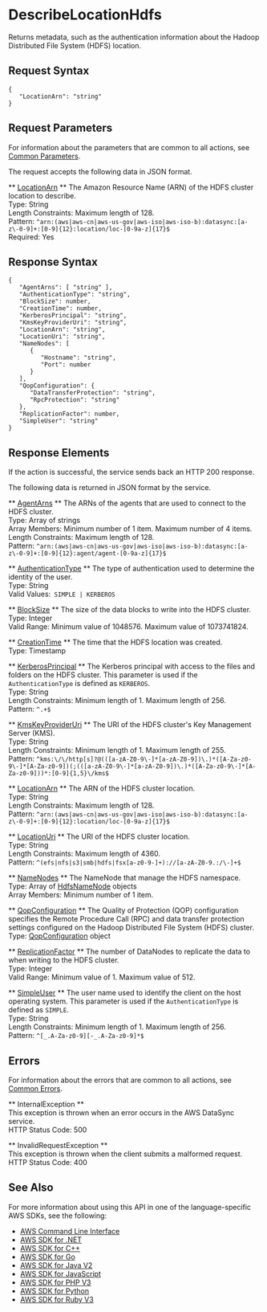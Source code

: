 # DescribeLocationHdfs<a name="API_DescribeLocationHdfs"></a>

Returns metadata, such as the authentication information about the Hadoop Distributed File System \(HDFS\) location\. 

## Request Syntax<a name="API_DescribeLocationHdfs_RequestSyntax"></a>

```
{
   "LocationArn": "string"
}
```

## Request Parameters<a name="API_DescribeLocationHdfs_RequestParameters"></a>

For information about the parameters that are common to all actions, see [Common Parameters](CommonParameters.md)\.

The request accepts the following data in JSON format\.

 ** [LocationArn](#API_DescribeLocationHdfs_RequestSyntax) **   <a name="DataSync-DescribeLocationHdfs-request-LocationArn"></a>
The Amazon Resource Name \(ARN\) of the HDFS cluster location to describe\.  
Type: String  
Length Constraints: Maximum length of 128\.  
Pattern: `^arn:(aws|aws-cn|aws-us-gov|aws-iso|aws-iso-b):datasync:[a-z\-0-9]+:[0-9]{12}:location/loc-[0-9a-z]{17}$`   
Required: Yes

## Response Syntax<a name="API_DescribeLocationHdfs_ResponseSyntax"></a>

```
{
   "AgentArns": [ "string" ],
   "AuthenticationType": "string",
   "BlockSize": number,
   "CreationTime": number,
   "KerberosPrincipal": "string",
   "KmsKeyProviderUri": "string",
   "LocationArn": "string",
   "LocationUri": "string",
   "NameNodes": [ 
      { 
         "Hostname": "string",
         "Port": number
      }
   ],
   "QopConfiguration": { 
      "DataTransferProtection": "string",
      "RpcProtection": "string"
   },
   "ReplicationFactor": number,
   "SimpleUser": "string"
}
```

## Response Elements<a name="API_DescribeLocationHdfs_ResponseElements"></a>

If the action is successful, the service sends back an HTTP 200 response\.

The following data is returned in JSON format by the service\.

 ** [AgentArns](#API_DescribeLocationHdfs_ResponseSyntax) **   <a name="DataSync-DescribeLocationHdfs-response-AgentArns"></a>
The ARNs of the agents that are used to connect to the HDFS cluster\.   
Type: Array of strings  
Array Members: Minimum number of 1 item\. Maximum number of 4 items\.  
Length Constraints: Maximum length of 128\.  
Pattern: `^arn:(aws|aws-cn|aws-us-gov|aws-iso|aws-iso-b):datasync:[a-z\-0-9]+:[0-9]{12}:agent/agent-[0-9a-z]{17}$` 

 ** [AuthenticationType](#API_DescribeLocationHdfs_ResponseSyntax) **   <a name="DataSync-DescribeLocationHdfs-response-AuthenticationType"></a>
The type of authentication used to determine the identity of the user\.   
Type: String  
Valid Values:` SIMPLE | KERBEROS` 

 ** [BlockSize](#API_DescribeLocationHdfs_ResponseSyntax) **   <a name="DataSync-DescribeLocationHdfs-response-BlockSize"></a>
The size of the data blocks to write into the HDFS cluster\.   
Type: Integer  
Valid Range: Minimum value of 1048576\. Maximum value of 1073741824\.

 ** [CreationTime](#API_DescribeLocationHdfs_ResponseSyntax) **   <a name="DataSync-DescribeLocationHdfs-response-CreationTime"></a>
The time that the HDFS location was created\.  
Type: Timestamp

 ** [KerberosPrincipal](#API_DescribeLocationHdfs_ResponseSyntax) **   <a name="DataSync-DescribeLocationHdfs-response-KerberosPrincipal"></a>
The Kerberos principal with access to the files and folders on the HDFS cluster\. This parameter is used if the `AuthenticationType` is defined as `KERBEROS`\.  
Type: String  
Length Constraints: Minimum length of 1\. Maximum length of 256\.  
Pattern: `^.+$` 

 ** [KmsKeyProviderUri](#API_DescribeLocationHdfs_ResponseSyntax) **   <a name="DataSync-DescribeLocationHdfs-response-KmsKeyProviderUri"></a>
 The URI of the HDFS cluster's Key Management Server \(KMS\)\.   
Type: String  
Length Constraints: Minimum length of 1\. Maximum length of 255\.  
Pattern: `^kms:\/\/http[s]?@(([a-zA-Z0-9\-]*[a-zA-Z0-9])\.)*([A-Za-z0-9\-]*[A-Za-z0-9])(;(([a-zA-Z0-9\-]*[a-zA-Z0-9])\.)*([A-Za-z0-9\-]*[A-Za-z0-9]))*:[0-9]{1,5}\/kms$` 

 ** [LocationArn](#API_DescribeLocationHdfs_ResponseSyntax) **   <a name="DataSync-DescribeLocationHdfs-response-LocationArn"></a>
The ARN of the HDFS cluster location\.  
Type: String  
Length Constraints: Maximum length of 128\.  
Pattern: `^arn:(aws|aws-cn|aws-us-gov|aws-iso|aws-iso-b):datasync:[a-z\-0-9]+:[0-9]{12}:location/loc-[0-9a-z]{17}$` 

 ** [LocationUri](#API_DescribeLocationHdfs_ResponseSyntax) **   <a name="DataSync-DescribeLocationHdfs-response-LocationUri"></a>
The URI of the HDFS cluster location\.  
Type: String  
Length Constraints: Maximum length of 4360\.  
Pattern: `^(efs|nfs|s3|smb|hdfs|fsx[a-z0-9-]+)://[a-zA-Z0-9.:/\-]+$` 

 ** [NameNodes](#API_DescribeLocationHdfs_ResponseSyntax) **   <a name="DataSync-DescribeLocationHdfs-response-NameNodes"></a>
The NameNode that manage the HDFS namespace\.   
Type: Array of [HdfsNameNode](API_HdfsNameNode.md) objects  
Array Members: Minimum number of 1 item\.

 ** [QopConfiguration](#API_DescribeLocationHdfs_ResponseSyntax) **   <a name="DataSync-DescribeLocationHdfs-response-QopConfiguration"></a>
The Quality of Protection \(QOP\) configuration specifies the Remote Procedure Call \(RPC\) and data transfer protection settings configured on the Hadoop Distributed File System \(HDFS\) cluster\.   
Type: [QopConfiguration](API_QopConfiguration.md) object

 ** [ReplicationFactor](#API_DescribeLocationHdfs_ResponseSyntax) **   <a name="DataSync-DescribeLocationHdfs-response-ReplicationFactor"></a>
The number of DataNodes to replicate the data to when writing to the HDFS cluster\.   
Type: Integer  
Valid Range: Minimum value of 1\. Maximum value of 512\.

 ** [SimpleUser](#API_DescribeLocationHdfs_ResponseSyntax) **   <a name="DataSync-DescribeLocationHdfs-response-SimpleUser"></a>
The user name used to identify the client on the host operating system\. This parameter is used if the `AuthenticationType` is defined as `SIMPLE`\.  
Type: String  
Length Constraints: Minimum length of 1\. Maximum length of 256\.  
Pattern: `^[_.A-Za-z0-9][-_.A-Za-z0-9]*$` 

## Errors<a name="API_DescribeLocationHdfs_Errors"></a>

For information about the errors that are common to all actions, see [Common Errors](CommonErrors.md)\.

 ** InternalException **   
This exception is thrown when an error occurs in the AWS DataSync service\.  
HTTP Status Code: 500

 ** InvalidRequestException **   
This exception is thrown when the client submits a malformed request\.  
HTTP Status Code: 400

## See Also<a name="API_DescribeLocationHdfs_SeeAlso"></a>

For more information about using this API in one of the language\-specific AWS SDKs, see the following:
+  [AWS Command Line Interface](https://docs.aws.amazon.com/goto/aws-cli/datasync-2018-11-09/DescribeLocationHdfs) 
+  [AWS SDK for \.NET](https://docs.aws.amazon.com/goto/DotNetSDKV3/datasync-2018-11-09/DescribeLocationHdfs) 
+  [AWS SDK for C\+\+](https://docs.aws.amazon.com/goto/SdkForCpp/datasync-2018-11-09/DescribeLocationHdfs) 
+  [AWS SDK for Go](https://docs.aws.amazon.com/goto/SdkForGoV1/datasync-2018-11-09/DescribeLocationHdfs) 
+  [AWS SDK for Java V2](https://docs.aws.amazon.com/goto/SdkForJavaV2/datasync-2018-11-09/DescribeLocationHdfs) 
+  [AWS SDK for JavaScript](https://docs.aws.amazon.com/goto/AWSJavaScriptSDK/datasync-2018-11-09/DescribeLocationHdfs) 
+  [AWS SDK for PHP V3](https://docs.aws.amazon.com/goto/SdkForPHPV3/datasync-2018-11-09/DescribeLocationHdfs) 
+  [AWS SDK for Python](https://docs.aws.amazon.com/goto/boto3/datasync-2018-11-09/DescribeLocationHdfs) 
+  [AWS SDK for Ruby V3](https://docs.aws.amazon.com/goto/SdkForRubyV3/datasync-2018-11-09/DescribeLocationHdfs) 